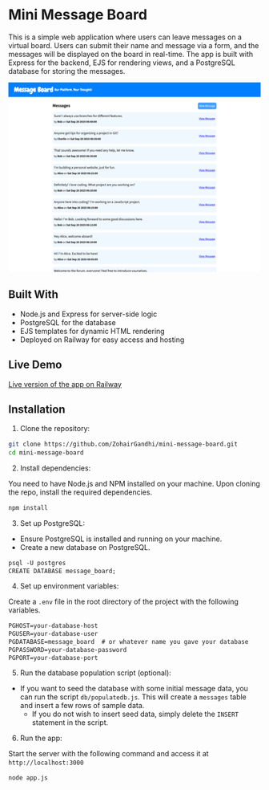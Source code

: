 # Mini Message Board

This is a simple web application where users can leave messages on a virtual
board. Users can submit their name and message via a form, and the messages will
be displayed on the board in real-time. The app is built with Express for the
backend, EJS for rendering views, and a PostgreSQL database for storing the
messages.

![Screenshot of the message board](./message_board.png)

## Built With

- Node.js and Express for server-side logic
- PostgreSQL for the database
- EJS templates for dynamic HTML rendering
- Deployed on Railway for easy access and hosting

## Live Demo

[Live version of the app on Railway](https://mini-message-board-production-d692.up.railway.app/)

## Installation

1. Clone the repository:

```bash
git clone https://github.com/ZohairGandhi/mini-message-board.git
cd mini-message-board
```

2. Install dependencies:

You need to have Node.js and NPM installed on your machine. Upon cloning the
repo, install the required dependencies.

```bash
npm install
```

3. Set up PostgreSQL:

- Ensure PostgreSQL is installed and running on your machine.
- Create a new database on PostgreSQL.

```
psql -U postgres
CREATE DATABASE message_board;
```

4. Set up environment variables:

Create a `.env` file in the root directory of the project with the following
variables.

```
PGHOST=your-database-host
PGUSER=your-database-user
PGDATABASE=message_board  # or whatever name you gave your database
PGPASSWORD=your-database-password
PGPORT=your-database-port
```

5. Run the database population script (optional):

- If you want to seed the database with some initial message data, you can run
  the script `db/populatedb.js`. This will create a `messages` table and insert
  a few rows of sample data.
  - If you do not wish to insert seed data, simply delete the `INSERT` statement
    in the script.

6. Run the app:

Start the server with the following command and access it at
`http://localhost:3000`

```bash
node app.js
```
